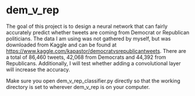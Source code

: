 # dem_v_rep

The goal of this project is to design a neural network that can fairly accurately predict whether tweets are coming from Democrat or Republican politicians.  The data I am using was not gathered by myself, but was downloaded from Kaggle and can be found at https://www.kaggle.com/kapastor/democratvsrepublicantweets.  There are a total of 86,460 tweets, 42,068 from Democrats and 44,392 from Republicans.  Additionally, I will test whether adding a convolutional layer will increase the accuracy.  

Make sure you open dem_v_rep_classifier.py directly so that the working directory is set to wherever dem_v_rep is on your computer.
